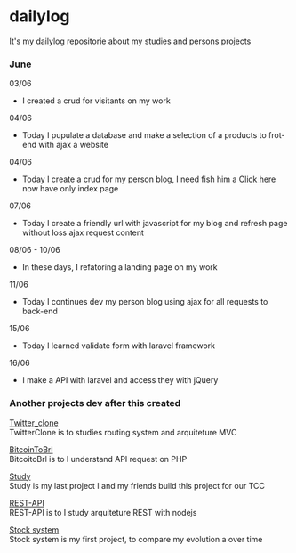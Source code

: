 # dailylog
It's my dailylog repositorie about my studies and persons projects 


### June


  03/06  
  - I created a crud for visitants on my work  
  
  04/06  
  - Today I pupulate a database and make a selection of a products to frot-end with ajax a website
  
  04/06  
  - Today I create a crud for my person blog, I need fish him a [Click here](https:://edenilsondias.com) now have only index page  
  
  07/06  
  - Today I create a friendly url with javascript for my blog and refresh page without loss ajax request content  
  
  08/06  - 10/06
  - In these days, I refatoring a landing page on my work  
  
  11/06  
  - Today I continues dev my person blog using ajax for all requests to back-end
  
  15/06  
  - Today I learned validate form with laravel framework
  
  16/06  
  - I make a API with laravel and access they with jQuery

### Another projects dev after this created

[Twitter_clone](https://github.com/ededias/twitter_clone)  
TwitterClone is to studies routing system and arquiteture MVC
  
[BitcoinToBrl](https://github.com/ededias/bitcointoBRL)  
  BitcoitoBrl is to I understand API request on PHP
  
[Study](https://github.com/ededias/study)  
  Study is my last project I and my friends build this project for our TCC
  
[REST-API](https://github.com/ededias/REST-API)  
  REST-API is to I study arquiteture REST with nodejs
  
[Stock system](https://github.com/ededias/Sistema-de-estoque)  
  Stock system is my first project, to compare my evolution a over time
